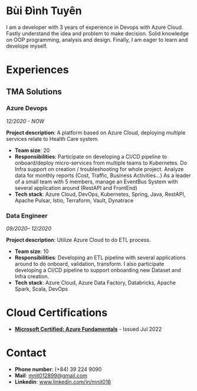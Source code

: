 # Bùi Đình Tuyên

I am a developer with 3 years of experience in Devops with Azure Cloud.
Fastly understand the idea and problem to make decision.
Solid knowledge on OOP programming, analysis and design.
Finally, I am eager to learn and develope myself.

# Experiences

## TMA Solutions

###  Azure Devops
*12/2020 - NOW*   
   
**Project description**: A platform based on Azure Cloud, deploying multiple services relate to Health Care system.
- **Team size**: 20
- **Responsibilities**:
Participate on developing a CI/CD pipeline to onboard/deploy micro-services from multiple teams to Kubernetes.
Do Infra support on creation / troubleshooting for whole project.
Analyze data for monthly reports (Cost, Traffic, Business Activities...)
As a leader of a small team with 5 members, manage an EventBus System with several application around (RestAPI and FrontEnd)
- **Tech stack**:
Azure Cloud, DevOps, Kubernetes, Spring, Java, RestAPI, Apache Pulsar, Istio, Terraform, Vault, Dynatrace

### Data Engineer
*09/2020– 12/2020*   

**Project description**: Utilize Azure Cloud to do ETL process.
- **Team size**: 10
- **Responsibilities**:
Developing an ETL pipeline with several applications around to do onboard, validation, transform.
I also participate developing a CI/CD pipeline to support onboarding new Dataset and Infra creation.
- **Tech stack**: 
Azure Cloud, Azure Data Factory, Databricks, Apache Spark, Scala, DevOps

# Cloud Certifications
- [**Microsoft Certified: Azure Fundamentals**](https://www.credly.com/badges/99587416-af61-4829-840c-aaea3d17ce30?source=linked_in_profile) - Issued Jul 2022

# Contact
- **Phone number**: (+84) 39 224 9090
- **Mail**: mnit012899@gmail.com
- **Linkedin**: www.linkedin.com/in/mnit016
